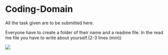 # Coding-Domain
All the task given are to be submitted here.

Everyone have to create a folder of their name and a readme file.
In the read me file you have to write about yourself.(2-3 lines (min))

![](https://www.google.com/imgres?imgurl=https%3A%2F%2Fblogsmedia.lse.ac.uk%2Fblogs.dir%2F9%2Ffiles%2F2019%2F07%2Fcode.jpg&imgrefurl=https%3A%2F%2Fblogs.lse.ac.uk%2Fimpactofsocialsciences%2F2019%2F07%2F12%2Fcoding-for-and-as-social-science%2F&tbnid=rJOaMtY1kvpzbM&vet=12ahUKEwip36TPhYrvAhWPWCsKHVFECIcQMygCegUIARDRAQ..i&docid=9NAjd5-mSz8CPM&w=670&h=335&q=coding&ved=2ahUKEwip36TPhYrvAhWPWCsKHVFECIcQMygCegUIARDRAQ)

